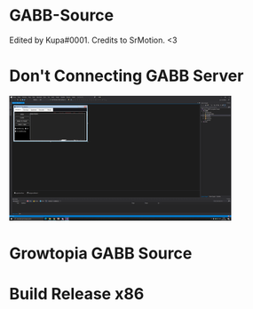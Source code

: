 # GABB-Source
Edited by Kupa#0001.
Credits to SrMotion. <3

# Don't Connecting GABB Server
![Alt Text](GABB.png)

# Growtopia GABB Source

# Build Release x86
